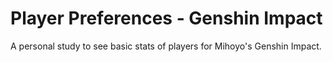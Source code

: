 # Player Preferences - Genshin Impact
 A personal study to see basic stats of players for Mihoyo's Genshin Impact.
